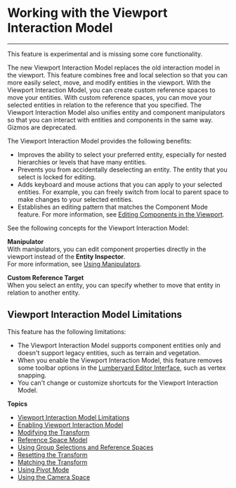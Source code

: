 # Working with the Viewport Interaction Model<a name="working-with-viewport-interaction-model"></a>

****  
This feature is experimental and is missing some core functionality\.

The new Viewport Interaction Model replaces the old interaction model in the viewport\. This feature combines free and local selection so that you can more easily select, move, and modify entities in the viewport\. With the Viewport Interaction Model, you can create custom reference spaces to move your entities\. With custom reference spaces, you can move your selected entities in relation to the reference that you specified\. The Viewport Interaction Model also unifies entity and component manipulators so that you can interact with entities and components in the same way\. Gizmos are deprecated\.

The Viewport Interaction Model provides the following benefits:
+ Improves the ability to select your preferred entity, especially for nested hierarchies or levels that have many entities\.
+ Prevents you from accidentally deselecting an entity\. The entity that you select is locked for editing\. 
+ Adds keyboard and mouse actions that you can apply to your selected entities\. For example, you can freely switch from local to parent space to make changes to your selected entities\.
+ Establishes an editing pattern that matches the Component Mode feature\. For more information, see [Editing Components in the Viewport](edit-mode-for-components.md)\.

See the following concepts for the Viewport Interaction Model:

**Manipulator**  
With manipulators, you can edit component properties directly in the viewport instead of the **Entity Inspector**\.  
For more information, see [Using Manipulators](component-manipulators-using.md)\. 

**Custom Reference Target**  
When you select an entity, you can specify whether to move that entity in relation to another entity\. 

## Viewport Interaction Model Limitations<a name="viewport-interaction-model-limits"></a>

This feature has the following limitations:
+ The Viewport Interaction Model supports component entities only and doesn't support legacy entities, such as terrain and vegetation\.
+ When you enable the Viewport Interaction Model, this feature removes some toolbar options in the [Lumberyard Editor Interface](lumberyard-editor-interface.md), such as vertex snapping\.
+ You can't change or customize shortcuts for the Viewport Interaction Model\.

**Topics**
+ [Viewport Interaction Model Limitations](#viewport-interaction-model-limits)
+ [Enabling Viewport Interaction Model](enabling-viewport-interaction-model.md)
+ [Modifying the Transform](viewport-interaction-model-transform.md)
+ [Reference Space Model](viewport-interaction-model-reference-space-model.md)
+ [Using Group Selections and Reference Spaces](group-selections-reference-spaces.md)
+ [Resetting the Transform](reset-transform.md)
+ [Matching the Transform](transform-matching.md)
+ [Using Pivot Mode](pivot-mode.md)
+ [Using the Camera Space](camera-space.md)